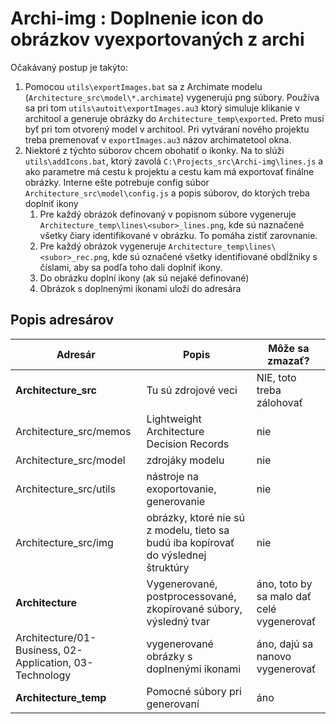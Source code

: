# Archi-img : Doplnenie icon do obrázkov vyexportovaných z archi

Očakávaný postup je takýto:
1. Pomocou `utils\exportImages.bat` sa z Archimate modelu (`Architecture_src\model\*.archimate`) vygenerujú png súbory. Používa sa pri tom `utils\autoit\exportImages.au3` ktorý simuluje klikanie v architool a generuje obrázky do `Architecture_temp\exported`. Preto musí byť pri tom otvorený model v architool. Pri vytváraní nového projektu treba premenovať v `exportImages.au3` názov archimatetool okna. 
2. Niektoré z týchto súborov chcem obohatiť o ikonky. Na to slúži `utils\addIcons.bat`, ktorý zavolá `C:\Projects_src\Archi-img\lines.js` a ako parametre má cestu k projektu a cestu kam má exportovať finálne obrázky. Interne ešte potrebuje config súbor `Architecture_src\model\config.js` a popis súborov, do ktorých treba doplniť ikony
	1. Pre každý obrázok definovaný v popisnom súbore vygeneruje `Architecture_temp\lines\<subor>_lines.png`, kde sú naznačené všetky čiary identifikované v obrázku. To pomáha zistiť zarovnanie.
	2. Pre každý obrázok vygeneruje `Architecture_temp\lines\<subor>_rec.png`, kde sú označené všetky identifiované obdĺžniky s číslami, aby sa podľa toho dali doplniť ikony.
	3. Do obrázku doplní ikony (ak sú nejaké definované)
	4. Obrázok s doplnenými ikonami uloží do adresára

  
## Popis adresárov

| Adresár                | Popis                                     | Môže sa zmazať?           |
| -----------------------|-------------------------------------------| ------------------------- |
| **Architecture_src**   | Tu sú zdrojové veci                       | NIE, toto treba zálohovať |
| Architecture_src/memos | Lightweight Architecture Decision Records | nie |
| Architecture_src/model | zdrojáky modelu                           | nie |
| Architecture_src/utils | nástroje na exoportovanie, generovanie    | nie |
| Architecture_src/img   | obrázky, ktoré nie sú z modelu, tieto sa budú iba kopírovať do výslednej štruktúry | nie |
| **Architecture**       | Vygenerované, postprocessované, zkopírované súbory, výsledný tvar | áno, toto by sa malo dať celé vygenerovať |
| Architecture/01-Business, 02-Application, 03-Technology | vygenerované obrázky s doplnenými ikonami | áno, dajú sa nanovo vygenerovať |
| **Architecture_temp**  | Pomocné súbory pri generovaní             | áno |
